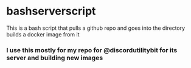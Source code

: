 # bashserverscript
This is a bash script that pulls a github repo and goes into the directory builds a docker image from it

### I use this mostly for my repo for @discordutilitybit for its server and building new images
